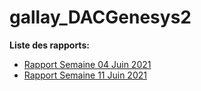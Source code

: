 # gallay_DACGenesys2

**Liste des rapports:**
- [Rapport Semaine 04 Juin 2021](rapports/rapport_04_06_2021.md)
- [Rapport Semaine 11 Juin 2021](rapports/rapport_11_06_2021.md)